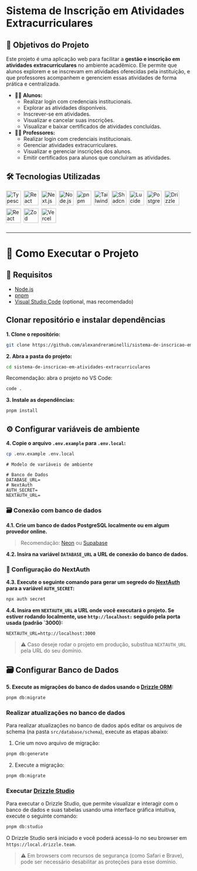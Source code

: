 # Sistema de Inscrição em Atividades Extracurriculares

<!-- Descrição -->

## 🎯 Objetivos do Projeto

Este projeto é uma aplicação web para facilitar a **gestão e inscrição em atividades extracurriculares** no ambiente acadêmico. Ele permite que alunos explorem e se inscrevam em atividades oferecidas pela instituição, e que professores acompanhem e gerenciem essas atividades de forma prática e centralizada.

- 👨‍🎓 **Alunos:**
  - Realizar login com credenciais institucionais.
  - Explorar as atividades disponíveis.
  - Inscrever-se em atividades.
  - Visualizar e cancelar suas inscrições.
  - Visualizar e baixar certificados de atividades concluídas.
- 👨‍🏫 **Professores:**
  - Realizar login com credenciais institucionais.
  - Gerenciar atividades extracurriculares.
  - Visualizar e gerenciar inscrições dos alunos.
  - Emitir certificados para alunos que concluíram as atividades.

<!-- Tecnologias Utilizadas -->

## 🛠️ Tecnologias Utilizadas

<div style="display: flex; flex-direction: row; gap: 8px; flex-wrap: wrap; padding-bottom: 12px;">
  <!-- Typescript -->
  <img src="https://img.shields.io/badge/TypeScript-3178C6.svg?style=for-the-badge&logo=TypeScript&logoColor=white" height="40" alt="Typescript logo"  />
  <!-- React -->
  <img src="https://img.shields.io/badge/React-61DAFB.svg?style=for-the-badge&logo=React&logoColor=black" height="40" alt="React logo"  />
  <!-- Next.js -->
  <img src="https://img.shields.io/badge/Next.js-000000.svg?style=for-the-badge&logo=nextdotjs&logoColor=white" height="40" alt="Next.js logo"  />
  <!-- Node.js -->
  <img src="https://img.shields.io/badge/Node.js-5FA04E.svg?style=for-the-badge&logo=nodedotjs&logoColor=white" height="40" alt="Node.js logo"  />
  <!-- pnpm -->
  <img src="https://img.shields.io/badge/pnpm-F69220.svg?style=for-the-badge&logo=pnpm&logoColor=white" height="40" alt="pnpm logo"  />
  <!-- Tailwind CSS -->
  <img src="https://img.shields.io/badge/Tailwind%20CSS-06B6D4.svg?style=for-the-badge&logo=Tailwind-CSS&logoColor=white" height="40" alt="Tailwind CSS logo"  />
  <!-- Shadcn -->
  <img src="https://img.shields.io/badge/shadcn/ui-000000.svg?style=for-the-badge&logo=shadcn/ui&logoColor=white" height="40" alt="Shadcn logo"  />
  <!-- Lucide Icons -->
  <img src="https://img.shields.io/badge/Lucide-F56565.svg?style=for-the-badge&logo=Lucide&logoColor=white" height="40" alt="Lucide logo"  />
  <!-- PostgreSQL -->
  <img src="https://img.shields.io/badge/PostgreSQL-4169E1.svg?style=for-the-badge&logo=PostgreSQL&logoColor=white" height="40" alt="PostgreSQL logo"  />
  <!-- Drizzle ORM -->
  <img src="https://img.shields.io/badge/Drizzle-black.svg?style=for-the-badge&logo=Drizzle&logoColor=C5F74F" height="40" alt="Drizzle ORM logo"  />
  <!-- React Hook Form -->
  <img src="https://img.shields.io/badge/React%20Hook%20Form-EC5990.svg?style=for-the-badge&logo=React-Hook-Form&logoColor=white" height="40" alt="React Hook Form logo"  />
  <!-- Zod  -->
  <img src="https://img.shields.io/badge/Zod-3E67B1.svg?style=for-the-badge&logo=Zod&logoColor=white" height="40" alt="Zod logo"  />
  <!-- Vercel -->
  <img src="https://img.shields.io/badge/Vercel-000000.svg?style=for-the-badge&logo=Vercel&logoColor=white" height="40" alt="Vercel logo"  />
</div>

---

<!-- Instruções -->

# 🚀 Como Executar o Projeto

## 🔧 Requisitos

- [Node.js](https://nodejs.org)
- [pnpm](https://pnpm.io)
- [Visual Studio Code](https://code.visualstudio.com) (optional, mas recomendado)

## Clonar repositório e instalar dependências

**1. Clone o repositório:**

```bash
git clone https://github.com/alexandreraminelli/sistema-de-inscricao-em-atividades-extracurriculares.git
```

**2. Abra a pasta do projeto:**

```bash
cd sistema-de-inscricao-em-atividades-extracurriculares
```

Recomendação: abra o projeto no VS Code:

```bash
code .
```

**3. Instale as dependências:**

```bash
pnpm install
```

## ⚙️ Configurar variáveis de ambiente

**4. Copie o arquivo `.env.example` para `.env.local`:**

```bash
cp .env.example .env.local
```

```env
# Modelo de variáveis de ambiente

# Banco de Dados
DATABASE_URL=
# NextAuth
AUTH_SECRET=
NEXTAUTH_URL=
```

### 🗃️ Conexão com banco de dados

**4.1. Crie um banco de dados PostgreSQL localmente ou em algum provedor online.**

> Recomendação: [Neon](https://neon.tech) ou [Supabase](https://supabase.com)

**4.2. Insira na variável `DATABASE_URL` a URL de conexão do banco de dados.**

### 🔐 Configuração do NextAuth

**4.3. Execute o seguinte comando para gerar um segredo do [NextAuth](https://next-auth.js.org) para a variável `AUTH_SECRET`:**

```bash
npx auth secret
```

**4.4. Insira em `NEXTAUTH_URL` a URL onde você executará o projeto. Se estiver rodando localmente, use `http://localhost:` seguido pela porta usada (padrão `3000):**

```env
NEXTAUTH_URL=http://localhost:3000
```

> ⚠️ Caso deseje rodar o projeto em produção, substitua `NEXTAUTH_URL` pela URL do seu domínio.

## 🗃️ Configurar Banco de Dados

**5. Execute as migrações do banco de dados usando o [Drizzle ORM](https://orm.drizzle.team):**

```bash
pnpm db:migrate
```

### Realizar atualizações no banco de dados

Para realizar atualizações no banco de dados após editar os arquivos de schema (na pasta `src/database/schema`), execute as etapas abaixo:

1. Crie um novo arquivo de migração:

```bash
pnpm db:generate
```

2. Execute a migração:

```bash
pnpm db:migrate
```

### Executar [Drizzle Studio](https://orm.drizzle.team/drizzle-studio/overview)

Para executar o Drizzle Studio, que permite visualizar e interagir com o banco de dados e suas tabelas usando uma interface gráfica intuitiva, execute o seguinte comando:

```bash
pnpm db:studio
```

O Drizzle Studio será iniciado e você poderá acessá-lo no seu browser em `https://local.drizzle.team`.

> ⚠️ Em browsers com recursos de segurança (como Safari e Brave), pode ser necessário desabilitar as proteções para esse domínio.
